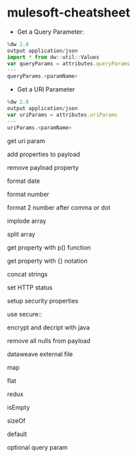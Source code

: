 # mulesoft-cheatsheet
* Get a Query Parameter:
```javascript
%dw 2.0
output application/json
import * from dw::util::Values
var queryParams = attributes.queryParams
---
queryParams.<paramName>

```

* Get a URI Parameter

```javascript
%dw 2.0
output application/json
var uriParams = attributes.uriParams
---
uriParams.<paramName>


```

get uri param

add properties to payload

remove payload property

format date

format number

format 2 number after comma or dot

implode array

split array

get property with p() function

get property with {} notation

concat strings

set HTTP  status

setup security properties

use secure::

encrypt and decript with java

remove all nulls from payload

dataweave external file

map

flat

redux

isEmpty

sizeOf

default

optional query param
```ruby

```
